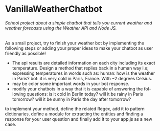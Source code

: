 # VanillaWeatherChatbot

###### School project about a simple chatbot that tells you current weather and weather forecasts using the Weather API and Node JS. 

As a small project, try to finish your weather bot by implementing the following steps or adding your proper ideas to make your chatbot as user friendly as possible!

- The api results are detailed information on each city including its exact temperature. Design a method that replies back in a human way i.e; expressing temperatures in words such as:
human: how is the weather in Paris? bot: it is very cold in Paris, France. With −2 degrees Celsius.
- may be color some important words in your bot response.
- modify your chatbots in a way that it is capable of answering the fol- lowing questions: is it cold in Berlin today?
will it be rainy in Paris tomorrow?
will it be sunny in Paris the day after tomorrow?

to implement your method, define the related Regex, add it to pattern dictionaries, define a module for extracting the entities and finding a response for your user question and finally add it to your app.js as a new case.
